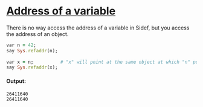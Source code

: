 [1]: http://rosettacode.org/wiki/Address_of_a_variable

# [Address of a variable][1]

There is no way access the address of a variable in Sidef, but you access the address of an object.

```ruby
var n = 42;
say Sys.refaddr(n);
 
var x = n;          # "x" will point at the same object at which "n" points to
say Sys.refaddr(x);
```

#### Output:
```
26411640
26411640
```